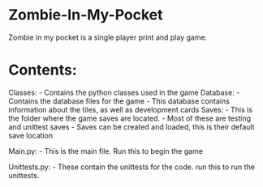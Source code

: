 # Zombie-In-My-Pocket
Zombie in my pocket is a single player print and play game.

# Contents:
Classes:
    - Contains the python classes used in the game
Database:
    - Contains the database files for the game
    - This database contains information about the tiles, as well as development cards
Saves:
    - This is the folder where the game saves are located.
    - Most of these are testing and unittest saves
    - Saves can be created and loaded, this is their default save location

Main.py:
    - This is the main file. Run this to begin the game

Unittests.py:
    - These contain the unittests for the code. run this to run the unittests.